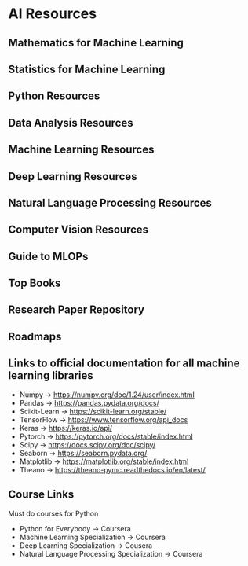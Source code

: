 # AI Resources

## Mathematics for Machine Learning
## Statistics for Machine Learning
## Python Resources
## Data Analysis Resources
## Machine Learning Resources
## Deep Learning Resources
## Natural Language Processing Resources
## Computer Vision Resources
## Guide to MLOPs
## Top Books 
## Research Paper Repository
## Roadmaps

## Links to official documentation for all machine learning libraries
- Numpy -> https://numpy.org/doc/1.24/user/index.html
- Pandas -> https://pandas.pydata.org/docs/
- Scikit-Learn -> https://scikit-learn.org/stable/
- TensorFlow -> https://www.tensorflow.org/api_docs
- Keras -> https://keras.io/api/
- Pytorch -> https://pytorch.org/docs/stable/index.html
- Scipy -> https://docs.scipy.org/doc/scipy/
- Seaborn -> https://seaborn.pydata.org/
- Matplotlib -> https://matplotlib.org/stable/index.html
- Theano -> https://theano-pymc.readthedocs.io/en/latest/

## Course Links
Must do courses for Python
- Python for Everybody -> Coursera
- Machine Learning Specialization -> Coursera
- Deep Learning Specialization -> Cousera
- Natural Language Processing Specialization -> Coursera
